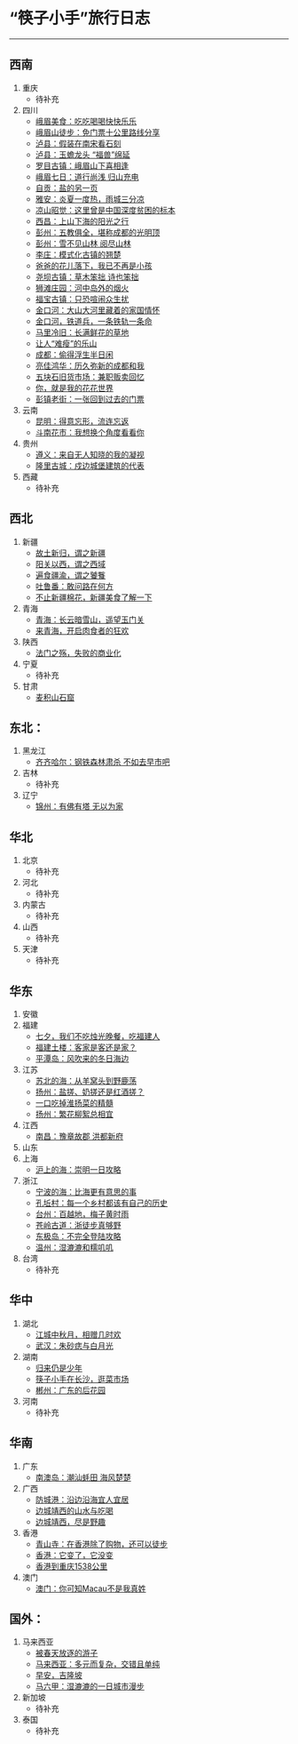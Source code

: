 # “筷子小手”旅行日志

---

## 西南
1. 重庆
     - 待补充
2. 四川
     - [峨眉美食：吃吃喝喝快快乐乐](https://www.macin.org/2023/10/30/e-mei-mei-shi/)
     - [峨眉山徒步：免门票十公里路线分享](https://www.macin.org/2023/10/24/e-mei-shan-tu-bu/)
     - [泸县：假装在南宋看石刻](https://www.macin.org/2024/01/09/lu-xian-shi-ke/)
     - [泸县：玉蟾龙头 “福兽”绵延](https://www.macin.org/2024/01/16/long-nao-qiao/)
     - [罗目古镇：峨眉山下喜相逢](https://www.macin.org/2023/10/16/luo-mu-gu-zhen/)
     - [峨眉七日：道行尚浅 归山充电](https://www.macin.org/2023/10/02/e-mei-chong-dian/)
     - [自贡：盐的另一页](https://www.macin.org/2023/08/08/zi-gong/)
     - [雅安：炎夏一度热，雨城三分凉](https://www.macin.org/2023/08/01/ya-an/)
     - [凉山昭觉：这里曾是中国深度贫困的标本](https://www.macin.org/2023/02/07/liang-shan-zhao-jue/)
     - [西昌：上山下海的阳光之行](https://www.macin.org/2023/01/31/xi-chang-qiong-hai/)
     - [彭州：五教俱全，堪称成都的光明顶](https://www.macin.org/2023/01/09/peng-zhou-miao-yu/)
     - [彭州：雪不见山林 阅尽山林](https://www.macin.org/2023/01/02/peng-zhou-kan-xue/)
     - [李庄：模式化古镇的翘楚](https://www.macin.org/2023/04/10/li-zhuang/)
     - [爸爸的花儿落下，我已不再是小孩](https://www.macin.org/2020/06/09/wo-yi-bu-zai-shi-xiao-hai/)
     - [尧坝古镇：草木笨拙 诗也笨拙](https://www.macin.org/2023/06/05/yao-ba-gu-zhen/)
     - [狮滩庄园：河中岛外的烟火](https://www.macin.org/2022/02/08/shitanzhuangyuan/)
     - [福宝古镇：只恐喧闹众生扰](https://www.macin.org/2020/06/23/fu-bao-gu-zhen/)
     - [金口河：大山大河里藏着的家国情怀](https://www.macin.org/2021/07/06/jin-kou-he/)
     - [金口河，铁道兵，一条铁轨一条命](https://www.macin.org/2021/06/22/tie-dao-bing/)
     - [马里冷旧：长满鲜花的草地](https://www.macin.org/2021/06/15/ma-li-leng-jiu/)
     - [让人“难瘦”的乐山](https://www.macin.org/2020/01/05/le-shan-mei-shi/)
     - [成都：偷得浮生半日闲](https://www.macin.org/2023/03/12/jin-cheng-yi-ri/)
     - [亮佳鸿华：历久弥新的成都和我](https://www.macin.org/2023/01/23/liang-jia-hong-hua/)
     - [五块石旧货市场：兼职贩卖回忆](https://www.macin.org/2022/01/04/wukuaishi/)
     - [你，就是我的花花世界](https://www.macin.org/2021/11/02/ni-jiu-shi-wo-de-hua-hua-shi-jie/)
     - [彭镇老街：一张回到过去的门票](https://www.macin.org/2021/10/26/peng-zhen-lao-jie/)
3. 云南
     - [昆明：得意忘形，流连忘返](https://www.macin.org/2023/02/20/kun-ming-de-yi-wang-xing/)
     - [斗南花市：我想换个角度看看你](https://www.macin.org/2023/02/13/dou-nan-hua-shi/)
4. 贵州
     - [遵义：来自无人知晓的我的凝视](https://www.macin.org/2023/03/20/zun-yi-zao-shi/)
     - [隆里古城：戍边城堡建筑的代表](https://www.macin.org/2022/08/15/long-li-gu-cheng/)
5. 西藏
     - 待补充

## 西北
1. 新疆
     - [故土新归，谓之新疆](https://www.macin.org/2019/10/11/nan-jiang-hao-feng-guang/)
     - [阳关以西，谓之西域](https://www.macin.org/2019/10/16/xi-yu-36-guo/)
     - [遍食疆渝，谓之饕餮](https://www.macin.org/2019/10/30/bian-shi-jiang-yu/)
     - [吐鲁番：敢问路在何方](https://www.macin.org/2021/03/23/tu-lu-fan/)
     - [不止新疆棉花，新疆美食了解一下](https://www.macin.org/2021/03/30/xin-jiang-mei-shi/)
2. 青海
     - [青海：长云暗雪山，遥望玉门关](https://www.macin.org/2021/05/18/wan-zai-qing-hai/)
     - [来青海，开启肉食者的狂欢](https://www.macin.org/2021/05/13/chi-zai-qing-hai/)
3. 陕西
     - [法门之殇，失败的商业化](https://www.macin.org/2020/06/02/fa-men-si/)
4. 宁夏
     - 待补充
5. 甘肃
     - [麦积山石窟](https://www.macin.org/2020/05/05/mai-ji-shan-shi-ku/)

## 东北：
1. 黑龙江
     - [齐齐哈尔：钢铁森林肃杀 不如去早市吧](https://www.macin.org/2023/11/06/qi-qi-ha-er/)
2. 吉林
     - 待补充
3. 辽宁
     - [锦州：有佛有塔 无以为家](https://www.macin.org/2023/11/14/jin-zhou/)

## 华北
1. 北京
     - 待补充
2. 河北
     - 待补充
3. 内蒙古
     - 待补充
4. 山西
     - 待补充
5. 天津
     - 待补充

## 华东
1. 安徽
2. 福建
     - [七夕，我们不吃烛光晚餐，吃福建人](https://www.macin.org/2019/08/10/chi-fu-jian-ren/)
     - [福建土楼：客家是客还是家？](https://www.macin.org/2024/03/05/tu-lou/)
     - [平潭岛：风吹来的冬日海边](https://www.macin.org/2024/01/02/ping-tan-dao/)
3. 江苏
     - [苏北的海：从羊窝头到野鹿荡](https://www.macin.org/2023/11/20/lian-yun-gang/)
     - [扬州：盐搓、奶搓还是红酒搓？](https://www.macin.org/2021/04/27/yang-zhou-cuo-zao/)
     - [一口吃掉淮扬菜的精髓](https://www.macin.org/2021/04/20/huai-yang-cai/)
     - [扬州：繁花柳絮总相宜](https://www.macin.org/2021/04/13/yang-zhou-hao-wan/)
4. 江西
   - [南昌：豫章故郡 洪都新府](https://www.macin.org/2024/02/12/nan-chang/)
5. 山东
6. 上海
     - [沪上的海：崇明一日攻略](https://macin.org/2023/11/27/chong-ming-dao/)
7. 浙江
     - [宁波的海：比海更有意思的事](https://www.macin.org/2023/12/04/ning-bo/)
     - [孔坵村：每一个乡村都该有自己的历史](https://www.macin.org/2023/07/17/kong-qiu-cun/)
     - [台州：百越地，梅子黄时雨](https://www.macin.org/2023/07/03/tai-zhou-mei-shi/)
     - [苍岭古道：浙徒步真够野](https://www.macin.org/2023/06/28/cang-ling-gu-dao/)
     - [东极岛：不完全登陆攻略](https://macin.org/2023/12/12/dong-ji-dao/)
     - [温州：湿漉漉和糯叽叽](https://www.macin.org/2023/12/18/wen-zhou/)
8. 台湾
     - 待补充

## 华中
1. 湖北
     - [江城中秋月，相赠几时欢](https://www.macin.org/2022/09/13/wuhan-moon/)
     - [武汉：朱砂痣与白月光](https://www.macin.org/2021/09/21/zhu-sha-zhi-yu-bai-yue-guang/)
2. 湖南
     - [归来仍是少年](https://www.macin.org/2020/09/09/gui-lai-shao-nian/)
     - [筷子小手在长沙，逛菜市场](https://www.macin.org/2020/09/01/zai-chang-sha/)
     - [郴州：广东的后花园](https://www.macin.org/2020/10/20/chen-zhou/)
3. 河南
     - 待补充

## 华南
1. 广东
   - [南澳岛：潮汕蚝田 海风楚楚](https://www.macin.org/2024/03/11/nan-ao-dao/)
2. 广西
     - [防城港：沿边沿海宜人宜居](https://www.macin.org/2020/12/15/fang-cheng-gang/)
     - [边城靖西的山水与吃喝](https://www.macin.org/2020/12/08/jing-xi-chi-he/)
     - [边城靖西，尽是野趣](https://www.macin.org/2020/12/01/jing-xi/)
3. 香港
     - [青山寺：在香港除了购物，还可以徒步](https://www.macin.org/2023/05/29/hikinghongkong/)
     - [香港：它变了，它没变](https://www.macin.org/2023/05/08/hongkong51/)
     - [香港到重庆1538公里](https://www.macin.org/2019/08/15/chong-qing-dao-xiang-gang/)
4. 澳门
     - [澳门：你可知Macau不是我真姓](https://www.macin.org/2023/05/02/macau-day/)

## 国外：
1. 马来西亚
   - [被春天放逐的游子](https://www.macin.org/2024/03/25/bei-chun-tian-fang-zhu/)
   - [马来西亚：多元而复杂，交错且单纯](https://www.macin.org/2024/04/02/ma-lai-jian-jie/)
   - [早安，吉隆坡](https://www.macin.org/2024/04/09/zao-an-ji-long-po/)
   - [马六甲：湿漉漉的一日城市漫步](https://www.macin.org/2024/05/12/ma-liu-jia/)
2. 新加坡
   - 待补充
3. 泰国
   - 待补充
